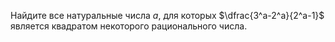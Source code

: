 Найдите все натуральные числа $a$, для которых $\dfrac{3^a-2^a}{2^a-1}$ является квадратом некоторого рационального числа.
